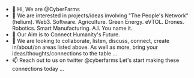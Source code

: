- 👋 Hi, We are @CyberFarms
- 👀 We are interested in projects/ideas involving "The People's Network" (helium). 
 Web3. Software. Agriculture. Green Energy. eVTOL. Drones. Robotics. Smart Manufacturing. A.I. You name it.
- 🌱 Our Aim is to Connect Humanity's Future.
- 💞️ We are looking to collaborate, listen, discuss, connect, create in/about/on areas listed above.
 As well as more, bring your ideas/thoughts/connections to the table ...
- 📫 Reach out to us on twitter @cyberfarms Let's start making these connections today ...

<!---
CyberFarms/CyberFarms is a ✨ special ✨ repository because its `README.md` (this file) appears on your GitHub profile.
You can click the Preview link to take a look at your changes.
--->
